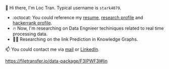 :wave: Hi there, I'm Loc Tran. Typical username is ```stark4079```.

- :octocat: You could reference my [resume](https://github.com/stark4079/stark4079/blob/main/Resume%20-%20Tran%20Xuan%20Loc.pdf), [research profile](https://orcid.org/0000-0002-0108-503X) and [hackerrank profile](https://hackerrank.com/xuanloc2018).
- :fire: Now, I'm researching on Data Engnieer techiniques related to real time processing data.
- 👨‍💻 Researching on the link Prediction in Knowledge Graphs.

:mailbox: You could contact me via [mail](mailto:xuanloc2018@gmail.com) or [LinkedIn](https://www.linkedin.com/in/stark4079/).

https://filetransfer.io/data-package/F3IPWF3l#lin
